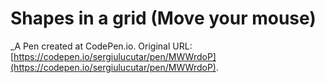 # Shapes in a grid (Move your mouse)
 _A Pen created at CodePen.io. Original URL: [https://codepen.io/sergiulucutar/pen/MWWrdoP](https://codepen.io/sergiulucutar/pen/MWWrdoP).

 